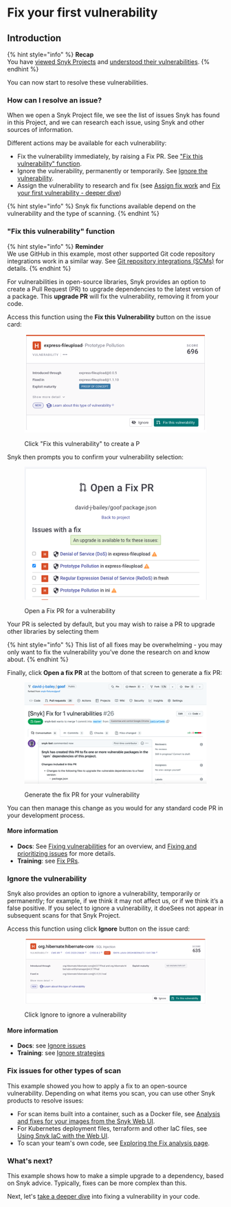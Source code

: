 # Fix your first vulnerability

## **Introduction**

{% hint style="info" %}
**Recap**\
You have [viewed Snyk Projects](view-your-first-snyk-projects.md) and [understood their vulnerabilities](understand-your-vulnerabilities.md).
{% endhint %}

You can now start to resolve these vulnerabilities.

### How can I resolve an issue?

When we open a Snyk Project file, we see the list of issues Snyk has found in this Project, and we can research each issue, using Snyk and other sources of information.

Different actions may be available for each vulnerability:

* Fix the vulnerability immediately, by raising a Fix PR. See ["Fix this vulnerability" function](fix-your-first-vulnerability.md#fix-this-vulnerability-function).
* Ignore the vulnerability, permanently or temporarily. See [Ignore the vulnerability](fix-your-first-vulnerability.md#ignore-the-vulnerability).
* Assign the vulnerability to research and fix (see [Assign fix work](assign-fix-work.md) and [Fix your first vulnerability - deeper dive](fix-your-first-vulnerability-deeper-dive.md))

{% hint style="info" %}
Snyk fix functions available depend on the vulnerability and the type of scanning.
{% endhint %}

### "Fix this vulnerability" function

{% hint style="info" %}
**Reminder**\
We use GitHub in this example, most other supported Git code repository integrations work in a similar way. See [Git repository integrations (SCMs)](../../integrations/git-repository-scm-integrations/) for details.
{% endhint %}

For vulnerabilities in open-source libraries, Snyk provides an option to create a Pull Request (PR) to upgrade dependencies to the latest version of a package. This **upgrade PR** will fix the vulnerability, removing it from your code.

Access this function using the **Fix this Vulnerability** button on the issue card:

<figure><img src="../../.gitbook/assets/Express-fileupload-fix.png" alt="Click &#x22;Fix this vulnerability&#x22; to create a PR"><figcaption><p>Click "Fix this vulnerability" to create a P</p></figcaption></figure>

Snyk then prompts you to confirm your vulnerability selection:

<figure><img src="../../.gitbook/assets/Express-fileupload-fix-pr.png" alt="Open a Fix PR for a vulnerability"><figcaption><p>Open a Fix PR for a vulnerability</p></figcaption></figure>

Your PR is selected by default, but you may wish to raise a PR to upgrade other libraries by selecting them

{% hint style="info" %}
This list of all fixes may be overwhelming - you may only want to fix the vulnerability you’ve done the research on and know about.
{% endhint %}

Finally, click **Open a fix PR** at the bottom of that screen to generate a fix PR:

<figure><img src="../../.gitbook/assets/image (164) (1) (1) (1) (1) (1) (1) (2).png" alt="Generate the fix PR for your vulnerability"><figcaption><p>Generate the fix PR for your vulnerability</p></figcaption></figure>

You can then manage this change as you would for any standard code PR in your development process.

#### More information

* **Docs**: See [Fixing vulnerabilities](https://docs.snyk.io/snyk-open-source/open-source-basics/fixing-vulnerabilities) for an overview, and [Fixing and prioritizing issues](https://docs.snyk.io/fixing-and-prioritizing-issues) for more details.
* **Training**: see [Fix PRs](https://training.snyk.io/learn/video/fix-pr).

### Ignore the vulnerability

Snyk also provides an option to ignore a vulnerability, temporarily or permanently; for example, if we think it may not affect us, or if we think it’s a false positive. If you select to ignore a vulnerability, it doeSees not appear in subsequent scans for that Snyk Project.

Access this function using click **Ignore** button on the issue card:

<figure><img src="../../.gitbook/assets/image (130) (1) (1) (1) (1) (1) (1) (1) (1) (1) (1) (1) (1) (1) (1) (1).png" alt="Click Ignore to ignore a vulnerability"><figcaption><p>Click Ignore to ignore a vulnerability</p></figcaption></figure>

#### More information

* **Docs**: see [Ignore issues](https://docs.snyk.io/features/fixing-and-prioritizing-issues/issue-management/ignore-issues)
* **Training**: see [Ignore strategies](https://training.snyk.io/courses/ignore-strategies)

### Fix issues for other types of scan

This example showed you how to apply a fix to an open-source vulnerability. Depending on what items you scan, you can use other Snyk products to resolve issues:

* For scan items built into a container, such as a Docker file, see [Analysis and fixes for your images from the Snyk Web UI](../../scan-containers/using-snyk-container/analysis-and-remediation-for-your-images-from-the-snyk-app.md).
* For Kubernetes deployment files, terraform and other IaC files, see [Using Snyk IaC with the Web UI](../../scan-cloud-deployment/snyk-infrastructure-as-code/using-snyk-iac-via-web.md).
* To scan your team's own code, see [Exploring the Fix analysis page](https://docs.snyk.io/products/snyk-code/exploring-and-working-with-the-snyk-code-results/exploring-the-vulnerability-issues-discovered-by-snyk-code/exploring-the-data-flow-and-fix-analysis-pages-of-an-issue/exploring-the-fix-analysis-page).

### What's next?

This example shows how to make a simple upgrade to a dependency, based on Snyk advice. Typically, fixes can be more complex than this.

Next, let's [take a deeper dive](fix-your-first-vulnerability-deeper-dive.md) into fixing a vulnerability in your code.
